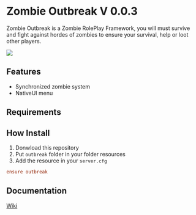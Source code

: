 # Zombie Outbreak V 0.0.3
Zombie Outbreak is a Zombie RolePlay Framework, you will must survive and fight against hordes of zombies to ensure your survival, help or loot other players.

![](https://i.imgur.com/FxFWHmx.png)

## Features
- Synchronized zombie system
- NativeUI menu

## Requirements

## How Install
1. Donwload this repository
2. Put `outbreak` folder in your folder resources
3. Add the resource in your `server.cfg`
```cfg
ensure outbreak
```

## Documentation
[Wiki](https://github.com/Dislaik/outbreak/wiki)
